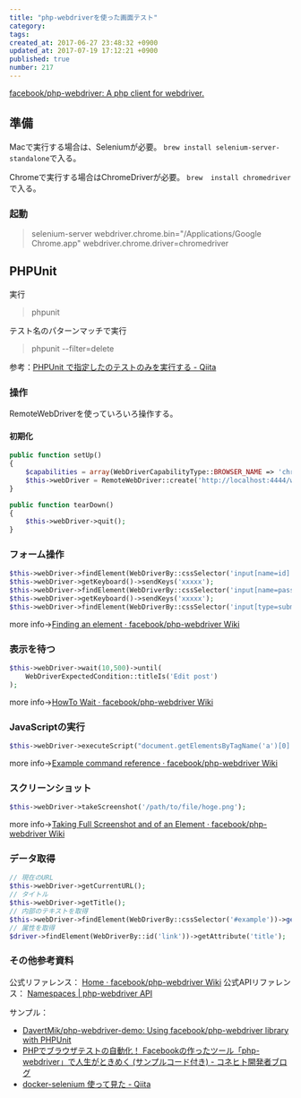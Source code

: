 ```yaml
---
title: "php-webdriverを使った画面テスト"
category: 
tags: 
created_at: 2017-06-27 23:48:32 +0900
updated_at: 2017-07-19 17:12:21 +0900
published: true
number: 217
---
```


[facebook/php-webdriver: A php client for webdriver.](https://github.com/facebook/php-webdriver)

## 準備
Macで実行する場合は、Seleniumが必要。
`brew install selenium-server-standalone`で入る。

Chromeで実行する場合はChromeDriverが必要。
`brew  install chromedriver `で入る。

### 起動
> selenium-server webdriver.chrome.bin="/Applications/Google Chrome.app" webdriver.chrome.driver=chromedriver

## PHPUnit
実行
> phpunit

テスト名のパターンマッチで実行
> phpunit --filter=delete

参考：[PHPUnit で指定したのテストのみを実行する - Qiita](http://qiita.com/msysyamamoto/items/0c4dc0f0999a30d86154)

### 操作
RemoteWebDriverを使っていろいろ操作する。
#### 初期化
```php
public function setUp()
{
    $capabilities = array(WebDriverCapabilityType::BROWSER_NAME => 'chrome');
    $this->webDriver = RemoteWebDriver::create('http://localhost:4444/wd/hub', $capabilities);
}

public function tearDown()
{
    $this->webDriver->quit();
}
```

### フォーム操作
```php
$this->webDriver->findElement(WebDriverBy::cssSelector('input[name=id]'))->click();
$this->webDriver->getKeyboard()->sendKeys('xxxxx');
$this->webDriver->findElement(WebDriverBy::cssSelector('input[name=password]'))->click();
$this->webDriver->getKeyboard()->sendKeys('xxxxx');
$this->webDriver->findElement(WebDriverBy::cssSelector('input[type=submit]'))->click();
```
more info→[Finding an element · facebook/php-webdriver Wiki](https://github.com/facebook/php-webdriver/wiki/Finding-an-element)

### 表示を待つ
```php
$this->webDriver->wait(10,500)->until(
    WebDriverExpectedCondition::titleIs('Edit post')
);
```
more info→[HowTo Wait · facebook/php-webdriver Wiki](https://github.com/facebook/php-webdriver/wiki/HowTo-Wait)

### JavaScriptの実行
```php
$this->webDriver->executeScript("document.getElementsByTagName('a')[0].click()");
```
more info→[Example command reference · facebook/php-webdriver Wiki](https://github.com/facebook/php-webdriver/wiki/Example-command-reference#synchronous-script-execution)

### スクリーンショット
```php
$this->webDriver->takeScreenshot('/path/to/file/hoge.png');
```
more info→[Taking Full Screenshot and of an Element · facebook/php-webdriver Wiki](https://github.com/facebook/php-webdriver/wiki/Taking-Full-Screenshot-and-of-an-Element)

### データ取得
```php
// 現在のURL
$this->webDriver->getCurrentURL();
// タイトル
$this->webDriver->getTitle();
// 内部のテキストを取得
$this->webDriver->findElement(WebDriverBy::cssSelector('#example'))->getText();
// 属性を取得
$driver->findElement(WebDriverBy::id('link'))->getAttribute('title');
```

### その他参考資料
公式リファレンス：
[Home · facebook/php-webdriver Wiki](https://github.com/facebook/php-webdriver/wiki)
公式APIリファレンス：
[Namespaces | php-webdriver API](http://facebook.github.io/php-webdriver/latest/index.html)

サンプル：
- [DavertMik/php-webdriver-demo: Using facebook/php-webdriver library with PHPUnit](https://github.com/DavertMik/php-webdriver-demo)
- [PHPでブラウザテストの自動化！ Facebookの作ったツール「php-webdriver」で人生がときめく (サンプルコード付き) - コネヒト開発者ブログ](http://tech.connehito.com/entry/2015/08/21/152859)
- [docker-selenium 使って見た - Qiita](http://qiita.com/yutaChaos/items/4a1da5d55a3bf0df889e)



